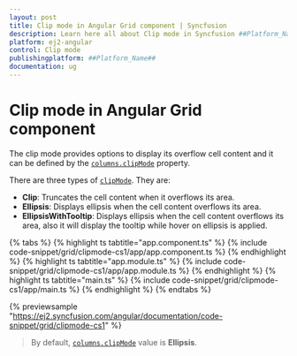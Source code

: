 ```yaml
---
layout: post
title: Clip mode in Angular Grid component | Syncfusion
description: Learn here all about Clip mode in Syncfusion ##Platform_Name## Grid component of Syncfusion Essential JS 2 and more.
platform: ej2-angular
control: Clip mode 
publishingplatform: ##Platform_Name##
documentation: ug
---
```


# Clip mode in Angular Grid component

The clip mode provides options to display its overflow cell content and it can be defined
by the [`columns.clipMode`](https://ej2.syncfusion.com/angular/documentation/api/grid/column/#clipmode) property.

There are three types of [`clipMode`](https://ej2.syncfusion.com/angular/documentation/api/grid/column/#clipmode). They are:

* **Clip**: Truncates the cell content when it overflows its area.
* **Ellipsis**: Displays ellipsis when the cell content overflows its area.
* **EllipsisWithTooltip**: Displays ellipsis when the cell content overflows its area,
also it will display the tooltip while hover on ellipsis is applied.

{% tabs %}
{% highlight ts tabtitle="app.component.ts" %}
{% include code-snippet/grid/clipmode-cs1/app/app.component.ts %}
{% endhighlight %}
{% highlight ts tabtitle="app.module.ts" %}
{% include code-snippet/grid/clipmode-cs1/app/app.module.ts %}
{% endhighlight %}
{% highlight ts tabtitle="main.ts" %}
{% include code-snippet/grid/clipmode-cs1/app/main.ts %}
{% endhighlight %}
{% endtabs %}
  
{% previewsample "https://ej2.syncfusion.com/angular/documentation/code-snippet/grid/clipmode-cs1" %}

>By default, [`columns.clipMode`](https://ej2.syncfusion.com/angular/documentation/api/grid/column/#clipmode) value is **Ellipsis**.